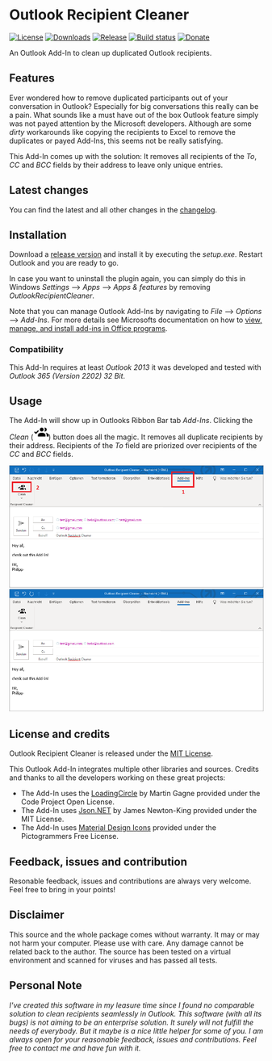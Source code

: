 # Outlook Recipient Cleaner
[![License](https://img.shields.io/github/license/Fruchtzwerg94/OutlookRecipientCleaner)](LICENSE)
[![Downloads](https://img.shields.io/github/downloads/Fruchtzwerg94/OutlookRecipientCleaner/total)](https://tooomm.github.io/github-release-stats/?username=Fruchtzwerg94&repository=OutlookRecipientsCleaner)
[![Release](https://img.shields.io/github/v/release/Fruchtzwerg94/OutlookRecipientCleaner)](https://github.com/Fruchtzwerg94/OutlookRecipientCleaner/releases)
[![Build status](https://github.com/Fruchtzwerg94/OutlookRecipientCleaner/actions/workflows/CI_build.yml/badge.svg?branch=master)](https://github.com/Fruchtzwerg94/OutlookRecipientCleaner/actions/workflows/CI_build.yml)
[![Donate](https://img.shields.io/badge/Donate-PayPal-blue.svg)](https://www.paypal.me/insanitydesign)

An Outlook Add-In to clean up duplicated Outlook recipients.

## Features
Ever wondered how to remove duplicated participants out of your conversation in Outlook? Especially for big conversations this really can be a pain.
What sounds like a must have out of the box Outlook feature simply was not payed attention by the Microsoft developers.
Although are some *dirty* workarounds like copying the recipients to Excel to remove the duplicates or payed Add-Ins, this seems not be really satisfying.

This Add-In comes up with the solution: It removes all recipients of the *To*, *CC* and *BCC* fields by their address to leave only unique entries.

## Latest changes
You can find the latest and all other changes in the [changelog](CHANGELOG.md).

## Installation
Download a [release version](https://github.com/Fruchtzwerg94/OutlookRecipientCleaner/releases) and install it by executing the *setup.exe*. Restart Outlook and you are ready to go.

In case you want to uninstall the plugin again, you can simply do this in Windows *Settings* --> *Apps* --> *Apps & features* by removing *OutlookRecipientCleaner*.

Note that you can manage Outlook Add-Ins by navigating to *File* --> *Options* --> *Add-Ins*. For more details see Microsofts documentation on how to [view, manage, and install add-ins in Office programs](https://support.microsoft.com/en-us/office/view-manage-and-install-add-ins-in-office-programs-16278816-1948-4028-91e5-76dca5380f8d).

### Compatibility
This Add-In requires at least *Outlook 2013* it was developed and tested with *Outlook 365 (Version 2202) 32 Bit*.

## Usage
The Add-In will show up in Outlooks Ribbon Bar tab *Add-Ins*. Clicking the *Clean* (<img src="OutlookRecipientCleaner/OutlookRecipientCleaner/Resources/Clean.png" width="30">) button does all the magic.
It removes all duplicate recipients by their address. Recipients of the *To* field are priorized over recipients of the *CC* and *BCC* fields.

![Before Outlook Recipient Cleaner](doc/BeforeOutlookRecipientCleaner.png)
![After Outlook Recipient Cleaner](doc/AfterOutlookRecipientCleaner.png)

## License and credits
Outlook Recipient Cleaner is released under the [MIT License](LICENSE).

This Outlook Add-In integrates multiple other libraries and sources. Credits and thanks to all the developers working on these great projects:
* The Add-In uses the [LoadingCircle](https://www.codeproject.com/articles/14841/how-to-write-a-loading-circle-animation-in-net) by Martin Gagne provided under the Code Project Open License.
* The Add-In uses [Json.NET](https://www.newtonsoft.com/json) by James Newton-King provided under the MIT License.
* The Add-In uses [Material Design Icons](https://materialdesignicons.com/) provided under the Pictogrammers Free License.

## Feedback, issues and contribution
Resonable feedback, issues and contributions are always very welcome. Feel free to bring in your points!

## Disclaimer
This source and the whole package comes without warranty. It may or may not harm your computer. Please use with care. Any damage cannot be related back to the author. The source has been tested on a virtual environment and scanned for viruses and has passed all tests.

## Personal Note
*I've created this software in my leasure time since I found no comparable solution to clean recipients seamlessly in Outlook. This software (with all its bugs) is not aiming to be an enterprise solution. It surely will not fulfill the needs of everybody. But it maybe is a nice little helper for some of you. I am always open for your reasonable feedback, issues and contributions. Feel free to contact me and have fun with it.*
